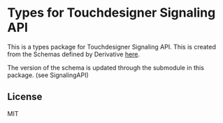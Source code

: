 # Types for Touchdesigner Signaling API

This is a types package for Touchdesigner Signaling API.
This is created from the Schemas defined by Derivative [here](https://github.com/TouchDesigner/SignalingAPI/tree/main).

The version of the schema is updated through the submodule in this package. (see SignalingAPI)

## License

MIT
